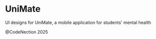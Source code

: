 # UniMate
UI designs for UniMate, a mobile application for students' mental health

@CodeNection 2025
